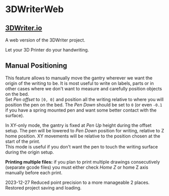 # 3DWriterWeb
## <a href="http://3dwriter.io">3DWriter.io</a>
A web version of the 3DWriter project.

Let your 3D Printer do your handwriting.

## Manual Positioning
This feature allows to manually move the gantry wherever we want the origin of the writing to be. It is most useful to write on labels, parts or in other cases where we don't want to measure and carefully position objects on the bed.\
Set *Pen offset* to `[0, 0]` and position all the writing relative to where you will position the pen on the bed. The *Pen Down* should be set to `0` (or even `-0.1` if you have a spring mounted pen and want some better contact with the surface).

In XY-only mode, the gantry is fixed at *Pen Up* height during the offset setup. The pen will be lowered to *Pen Down* position for writing, relative to Z home position. XY movements will be relative to the position chosen at the start of the print.\
This mode is useful if you don't want the pen to touch the writing surface during the origin setup.

**Printing multiple files:** if you plan to print multiple drawings consecutively (separate gcode files) you must either check *Home Z* or home Z axis manually before each print.

2023-12-27 Reduced point precision to a more manageable 2 places. Restored project saving and loading.
